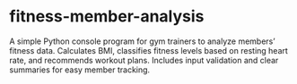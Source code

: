 # fitness-member-analysis
A simple Python console program for gym trainers to analyze members’ fitness data. Calculates BMI, classifies fitness levels based on resting heart rate, and recommends workout plans. Includes input validation and clear summaries for easy member tracking.
